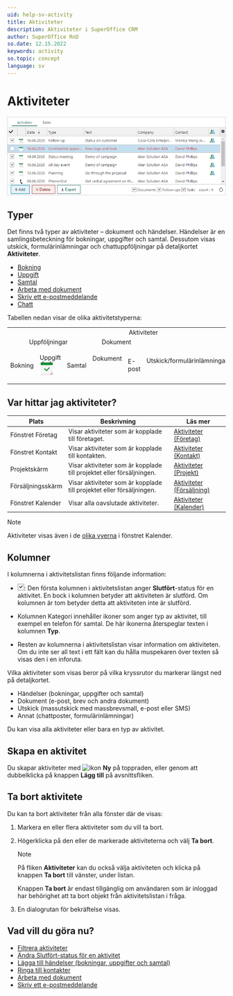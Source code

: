 ```yaml
---
uid: help-sv-activity
title: Aktiviteter
description: Aktiviteter i SuperOffice CRM
author: SuperOffice RnD
so.date: 12.15.2022
keywords: activity
so.topic: concept
language: sv
---
```


# Aktiviteter

![Aktiviteter i SuperOffice CRM -screenshot][img3]

## Typer

Det finns två typer av aktiviteter – dokument och händelser. Händelser är en samlingsbeteckning för bokningar, uppgifter och samtal. Dessutom visas utskick, formulärinlämningar och chattuppföljningar på detaljkortet **Aktiviteter**.

* [Bokning][1]
* [Uppgift][2]
* [Samtal][3]
* [Arbeta med dokument][4]
* [Skriv ett e-postmeddelande][5]
* [Chatt][12]

Tabellen nedan visar de olika aktivitetstyperna:

<!-- markdownlint-disable MD041 MD033 -->
<table>
<col />
<col />
<col />
<col />
<col />
<col />
<col />
<tr>
<td colspan="7" style="text-align: center;">Aktiviteter</td>
</tr>
<tr>
<td colspan="3" style="text-align: center;">Uppföljningar</td>
<td colspan="2" style="text-align: center;">Dokument</td>
<td rowspan="2" style="text-align: center;">Utskick/formulärinlämningar<img src="../../../../common/icons/marketing-h32.png" alt="" /><img src="../../../../common/icons/singlecolour/webform-h32.png" alt="" /></td>
<td rowspan="2" style="text-align: center;">Chattsessioner<img src="../../../../common/icons/chat-h32.png" alt="" ></td>
</tr>
<tr>
<td><p>Bokning<img src="../../../../common/icons/appointment-h32.png" alt="" /></td>
<td><p>Uppgift<img src="../../../../common/icons/appointment-task-h32.png" alt="" /></td>
<td><p>Samtal<img src="../../../../common/icons/phone-h32.png" alt="" /></td>
<td><p>Dokument<p><img src="../../../../common/icons/document-h32.png" alt="" /></td>
<td><p>E-post<img src="../../../../common/icons/nav-inbox-h32.png" alt="" /></td>
<td rowspan="2" style="text-align: center;">Utskick/formulärinlämningar<img src="../../../../common/icons/marketing.png" alt="" /><img src="../../../../common/icons/singlecolour/webform.png" alt="" /></td>
<td rowspan="2" style="text-align: center;">Chattsessioner<img src="../../../../common/icons/chat.png" alt="" ></td>
</tr>
<tr>
</tr>
</table>
<!-- markdownlint-restore -->

## Var hittar jag aktiviteter?

| Plats | Beskrivning | Läs mer |
|---|---|---|
| Fönstret Företag | Visar aktiviteter som är kopplade till företaget. | [Aktiviteter (Företag)][13] |
| Fönstret Kontakt | Visar aktiviteter som är kopplade till kontakten. | [Aktiviteter (Kontakt)][14] |
| Projektskärm | Visar aktiviteter som är kopplade till projektet eller försäljningen. | [Aktiviteter (Projekt)][15] |
| Försäljningsskärm | Visar aktiviteter som är kopplade till projektet eller försäljningen. | [Aktiviteter (Försäljning)][16] |
| Fönstret Kalender | Visar alla oavslutade aktiviteter. | [Aktiviteter (Kalender)][6] |

> [!NOTE]
> Aktiviteter visas även i de [olika vyerna][7] i fönstret Kalender.

## Kolumner

I kolumnerna i aktivitetslistan finns följande information:

* ![ikon][img1]: Den första kolumnen i aktivitetslistan anger **Slutfört**-status för en aktivitet. En bock i kolumnen betyder att aktiviteten är slutförd. Om kolumnen är tom betyder detta att aktiviteten inte är slutförd.

* Kolumnen Kategori innehåller ikoner som anger typ av aktivitet, till exempel en telefon för samtal. De här ikonerna återspeglar texten i kolumnen **Typ**.

* Resten av kolumnerna i aktivitetslistan visar information om aktiviteten. Om du inte ser all text i ett fält kan du hålla muspekaren över texten så visas den i en inforuta.

Vilka aktiviteter som visas beror på vilka kryssrutor du markerar längst ned på detaljkortet.

* Händelser (bokningar, uppgifter och samtal)
* Dokument (e-post, brev och andra dokument)
* Utskick (massutskick med massbrevsmall, e-post eller SMS)
* Annat (chattposter, formulärinlämningar)

Du kan visa alla aktiviteter eller bara en typ av aktivitet.

## Skapa en aktivitet

Du skapar aktiviteter med ![ikon][img2] **Ny** på toppraden, eller genom att dubbelklicka på knappen **Lägg till** på avsnittsfliken.

## Ta bort aktivitete

Du kan ta bort aktiviteter från alla fönster där de visas:

1. Markera en eller flera aktiviteter som du vill ta bort.

2. Högerklicka på den eller de markerade aktiviteterna och välj **Ta bort**.

    > [!NOTE]
    > På fliken **Aktiviteter** kan du också välja aktiviteten och klicka på knappen **Ta bort** till vänster, under listan.
    >
    > Knappen **Ta bort** är endast tillgänglig om användaren som är inloggad har behörighet att ta bort objekt från aktivitetslistan i fråga.

3. En dialogrutan för bekräftelse visas.

## Vad vill du göra nu?

* [Filtrera aktiviteter][17]
* [Ändra Slutfört-status för en aktivitet][10]
* [Lägga till händelser (bokningar, uppgifter och samtal)][8]
* [Ringa till kontakter][11]
* [Arbeta med dokument][4]
* [Skriv ett e-postmeddelande][5]

<!-- Referenced links -->
[1]: ../../diary/learn/appointment.md
[2]: ../../diary/learn/task.md
[3]: ../../diary/learn/phone-call/index.md
[4]: ../../document/learn/index.md
[5]: ../../email/learn/compose.md
[6]: ../../diary/learn/screen/activities-tab.md
[7]: ../../diary/learn/screen/index.md
[8]: ../../diary/learn/create-follow-up.md
[10]: ../../diary/learn/change-completed-status.md
[11]: ../../diary/learn/phone-call/dial.md
[12]: ../index.md
[13]: ../../company/learn/screen/activities-tab.md
[14]: ../../contact/learn/screen/activities-tab.md
[15]: ../../project/learn/screen/activities-project.md
[16]: ../../sale/learn/screen/activities-sale.md
[17]: ../section-tabs/filter.md

<!-- Referenced images -->
[img1]: ../../../media/icons/check.png
[img2]: ../../../../common/icons/plus-black.png
[img3]: ../../../media/loc/en/diary/activities-detail.png
